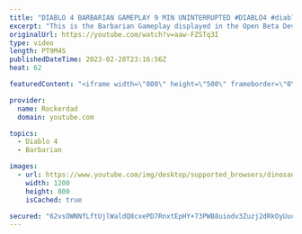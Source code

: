 ```yaml
---
title: "DIABLO 4 BARBARIAN GAMEPLAY 9 MIN UNINTERRUPTED #DIABLO4 #diablo4gameplay #diabloiv"
excerpt: "This is the Barbarian Gameplay displayed in the Open Beta Dev Live Stream in February 28th. This is 9 minutes of uninterrupted ..."
originalUrl: https://youtube.com/watch?v=aaw-FZSTq3I
type: video
length: PT9M4S
publishedDateTime: 2023-02-28T23:16:56Z
heat: 62

featuredContent: "<iframe width=\"800\" height=\"500\" frameborder=\"0\" src=\"https://www.youtube.com/embed/aaw-FZSTq3I\" allow=\"accelerometer; autoplay; encrypted-media; gyroscope; picture-in-picture\" allowfullscreen></iframe>"

provider:
  name: Rockerdad
  domain: youtube.com

topics:
  - Diablo 4
  - Barbarian

images:
  - url: https://www.youtube.com/img/desktop/supported_browsers/dinosaur.png
    width: 1200
    height: 800
    isCached: true

secured: "62vsOWNNfLftUjlWaldQ8cxePD7RnxtEpHY+73PWB8uiodv3Zuzj2dRkOyUucYpwYQ/DRibTJe0gOEtBR4/UMpjbSNNCmX2L8i4wVqnVS+AQMWtvCgyuDpdF1bM5DphuCvY6T74phL5I+9RegkNCzS3g6WgClys+etgNdtxrTdMhBmixGhqZ3joM2ucdkZfh8RBt11l7+x3FzEeHtCxMM3r2nMw20IOzNhgqbW+k9LA6qCwjlGKoJ6jxwLlklCG/wJ5GygLfh/8gUbHZvmZHzcEUIWRzHHlq4mDbIdK4ihDCIgnokuglY30IwD84Z7O0WrxdNlnITizilpulXasMMA+nPmLE1Q2ra9gWX8Kxr0rxouMPVEIhcq85pEWBpa3KSJ49yEEheXRHUUtsbVW6U7SMLbILljawTEqDl+Zz+y4=;HPNgfuiXCCyf1FB7axddHg=="
---
```


